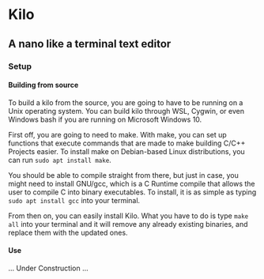 # Kilo
## A nano like a terminal text editor

### Setup
#### Building from source
To build a kilo from the source, you are going to have to be running on a Unix operating system. You can build kilo through WSL, Cygwin, or even Windows bash if you are running on Microsoft Windows 10.

First off, you are going to need to make. With make, you can set up functions that execute commands that are made to make building C/C++ Projects easier.
To install make on Debian-based Linux distributions, you can run ```sudo apt install make```.

You should be able to compile straight from there, but just in case, you might need to install GNU/gcc, which is a C Runtime compile that allows the user to compile C into binary executables. To install, it is as simple as typing ```sudo apt install gcc``` into your terminal. 

From then on, you can easily install Kilo. What you have to do is type ```make all``` into your terminal and it will remove any already existing binaries, and replace them with the updated ones.

#### Use
... Under Construction ...
